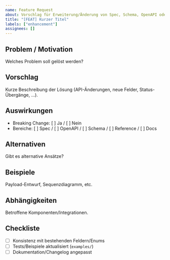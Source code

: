```yaml
---
name: Feature Request
about: Vorschlag für Erweiterung/Änderung von Spec, Schema, OpenAPI oder Tools
title: "[FEAT] Kurzer Titel"
labels: ["enhancement"]
assignees: []
---
```


## Problem / Motivation
Welches Problem soll gelöst werden?

## Vorschlag
Kurze Beschreibung der Lösung (API-Änderungen, neue Felder, Status-Übergänge, …).

## Auswirkungen
- Breaking Change: [ ] Ja / [ ] Nein
- Bereiche: [ ] Spec / [ ] OpenAPI / [ ] Schema / [ ] Reference / [ ] Docs

## Alternativen
Gibt es alternative Ansätze?

## Beispiele
Payload-Entwurf, Sequenzdiagramm, etc.

## Abhängigkeiten
Betroffene Komponenten/Integrationen.

## Checkliste
- [ ] Konsistenz mit bestehenden Feldern/Enums
- [ ] Tests/Beispiele aktualisiert (`examples/`)
- [ ] Dokumentation/Changelog angepasst
